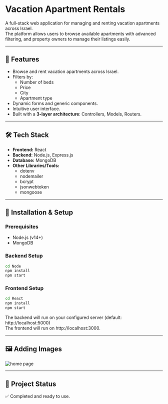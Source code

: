 # Vacation Apartment Rentals

A full-stack web application for managing and renting vacation apartments across Israel.  
The platform allows users to browse available apartments with advanced filtering, and property owners to manage their listings easily.  

---

## 🚀 Features
- Browse and rent vacation apartments across Israel.
- Filters by:
  - Number of beds
  - Price
  - City
  - Apartment type
- Dynamic forms and generic components.
- Intuitive user interface.
- Built with a **3-layer architecture**: Controllers, Models, Routers.

---

## 🛠️ Tech Stack
- **Frontend:** React
- **Backend:** Node.js, Express.js
- **Database:** MongoDB
- **Other Libraries/Tools:**
  - dotenv
  - nodemailer
  - bcrypt
  - jsonwebtoken
  - mongoose

---

## 🔧 Installation & Setup

### Prerequisites
- Node.js (v14+)
- MongoDB

### Backend Setup
```bash
cd Node
npm install
npm start
```

### Frontend Setup
```bash
cd React
npm install
npm start
```

The backend will run on your configured server (default: http://localhost:5000)  
The frontend will run on http://localhost:3000.

---

## 🖼️ Adding Images
![home page](./React/src/pics/show1.png)

---

## 📌 Project Status
✅ Completed and ready to use.
